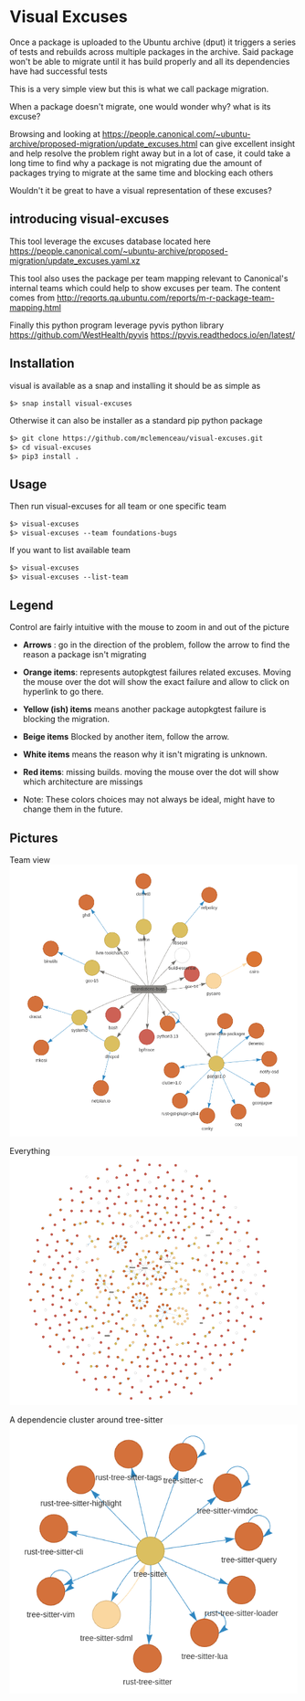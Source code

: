 # Visual Excuses

Once a package is uploaded to the Ubuntu archive (dput) it triggers a series of tests and rebuilds across multiple packages in the archive.
Said package won't be able to migrate until it has build properly and all its dependencies have had successful tests

This is a very simple view but this is what we call package migration.

When a package doesn't migrate, one would wonder why? what is its excuse?

Browsing and looking at https://people.canonical.com/~ubuntu-archive/proposed-migration/update_excuses.html can give excellent insight and help resolve the problem right away but in a lot of case, it could take a long time to find why a package is not migrating due the amount of packages trying to migrate at the same time and blocking each others

Wouldn't it be great to have a visual representation of these excuses?

## introducing visual-excuses

This tool leverage the excuses database located here https://people.canonical.com/~ubuntu-archive/proposed-migration/update_excuses.yaml.xz

This tool also uses the package per team mapping relevant to Canonical's internal teams which could help to show excuses per team. The content comes from http://reqorts.qa.ubuntu.com/reports/m-r-package-team-mapping.html


Finally this python program leverage pyvis python library
https://github.com/WestHealth/pyvis
https://pyvis.readthedocs.io/en/latest/

## Installation

visual is available as a snap and installing it should be as simple as
```
$> snap install visual-excuses
```

Otherwise it can also be installer as a standard pip python package

```
$> git clone https://github.com/mclemenceau/visual-excuses.git
$> cd visual-excuses
$> pip3 install .
```

## Usage
Then run visual-excuses for all team or one specific team
```
$> visual-excuses
$> visual-excuses --team foundations-bugs
```
If you want to list available team
```
$> visual-excuses
$> visual-excuses --list-team
```

## Legend
Control are fairly intuitive with the mouse to zoom in and out of the picture

 - **Arrows** : go in the direction of the problem, follow the arrow to find the reason a package isn't migrating

 - **Orange items**: represents autopkgtest failures related excuses. Moving the mouse over the dot will show the exact failure and allow to click on hyperlink to go there.
 
 - **Yellow (ish) items** means another package autopkgtest failure is blocking the migration.

 - **Beige items** Blocked by another item, follow the arrow.
 
 - **White items** means the reason why it isn't migrating is unknown.
 
 - **Red items**: missing builds. moving the mouse over the dot will show which architecture are missings

 - Note: These colors choices may not always be ideal, might have to change them in the future.
 
## Pictures

Team view
![Team view](images/team.png)


Everything
![Everything](images/everything.png)


A dependencie cluster around tree-sitter
![cluster](images/cluster.png)
